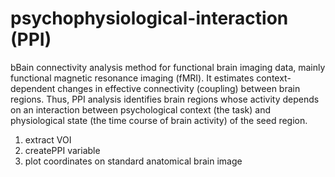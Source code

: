 # psychophysiological-interaction (PPI)
bBain connectivity analysis method for functional brain imaging data, mainly functional magnetic resonance imaging (fMRI). 
It estimates context-dependent changes in effective connectivity (coupling) between brain regions.
Thus, PPI analysis identifies brain regions whose activity depends on an interaction between psychological context (the task) 
and physiological state (the time course of brain activity) of the seed region.

1. extract VOI
2. createPPI variable
3. plot coordinates on standard anatomical brain image
